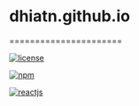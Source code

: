 # dhiatn.github.io
======================

[![license](https://img.shields.io/github/license/mashape/apistatus.svg?style=flat-square)](https://github.com/DhiaTN/dhiatn.github.io/blob/master/LICENSE)

[![npm](https://img.shields.io/badge/npm-3.9.0-red.svg?style=flat-square)]()

[![reactjs](https://img.shields.io/badge/ReactJS-15.0.2-blue.svg?style=flat-square)]()